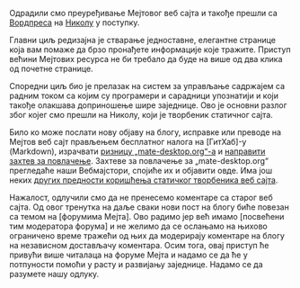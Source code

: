 <!-- 
.. link: 
.. description: 
.. tags: News
.. date: 2013/10/31 12:15:00
.. title: Поновно осмишљавање Веб сајта
.. slug: website-redesign
.. author: Martin Wimpress
-->

Одрадили смо преуређивање Мејтовог веб сајта и такође прешли са
[Вордпреса](https://www.wordpress.org) на [Николу](https://getnikola.com)
у поступку.

Главни циљ редизајна је стварање једноставне, елегантне странице
која вам помаже да брзо пронађете информације које тражите. Приступ
већини Мејтових ресурса не би требало да буде на више од два клика од
почетне странице.

Споредни циљ био је прелазак на систем за управљање садржајем са
радним током са којим су програмери и сарадници упознатији и који 
такође олакшава доприношење шире заједнице. Ово је основни разлог 
због којег смо прешли на Николу, који је творбеник статичног
сајта.

Било ко може послати нову објаву на блогу, исправке или преводе на Мејтов
веб сајт прављењем бесплатног налога на [ГитХаб]-у (Markdown), израчвати
[ризницу „mate-desktop.org“-а](https://github.com/mate-desktop/mate-desktop.org)
и [направити захтев за повлачење](https://help.github.com/articles/creating-a-pull-request).
Захтеве за повлачење за „mate-desktop.org“ прегледаће наши Вебмајстори,
спојиће их и објавити овде. Има још неких
[других предности коришћења статичког творбеника веб сајта](https://getnikola.com/handbook.html#why-static).

Нажалост, одлучили смо да не пренесемо коментаре са старог веб сајта.
 Од овог тренутка на даље сваки нови пост на блогу биће повезан са
темом на [форумима Мејта]. Ово радимо јер већ имамо
[посвећени тим модератора форума] и не желимо да се ослањамо на 
њихово ограничено време тражећи од њих да модерирају
коментаре на блогу на независном достављачу коментара. Осим тога, 
овај приступ ће привући више читалаца на форуме Мејта и надамо се да 
ће у потпуности помоћи у расту и
развијању заједнице. Надамо се да разумете нашу одлуку.
